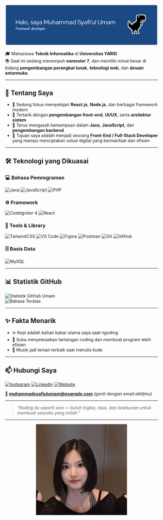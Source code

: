 <!-- Banner -->
![Header](./github-header-banner.png)

🎓 Mahasiswa **Teknik Informatika** di **Universitas YARSI**  
📚 Saat ini sedang menempuh **semester 7**, dan memiliki minat besar di bidang **pengembangan perangkat lunak**, **teknologi web**, dan **desain antarmuka**.

---

## 🧠 Tentang Saya
- 🔭 Sedang fokus mempelajari **React.js**, **Node.js**, dan berbagai framework modern  
- 💬 Tertarik dengan **pengembangan front-end**, **UI/UX**, serta **arsitektur sistem**  
- 🌱 Terus mengasah kemampuan dalam **Java**, **JavaScript**, dan **pengembangan backend**  
- 🎯 Tujuan saya adalah menjadi seorang **Front-End / Full-Stack Developer** yang mampu menciptakan solusi digital yang bermanfaat dan efisien  

---

## 🛠️ Teknologi yang Dikuasai

### 💻 Bahasa Pemrograman
![Java](https://img.shields.io/badge/Java-ED8B00?style=for-the-badge&logo=openjdk&logoColor=white)
![JavaScript](https://img.shields.io/badge/JavaScript-F7DF1E?style=for-the-badge&logo=javascript&logoColor=black)
![PHP](https://img.shields.io/badge/PHP-777BB4?style=for-the-badge&logo=php&logoColor=white)

### ⚙️ Framework
![CodeIgniter 4](https://img.shields.io/badge/CodeIgniter%204-EF4223?style=for-the-badge&logo=codeigniter&logoColor=white)
![React](https://img.shields.io/badge/React-61DAFB?style=for-the-badge&logo=react&logoColor=black)

### 🎨 Tools & Library
![TailwindCSS](https://img.shields.io/badge/TailwindCSS-38B2AC?style=for-the-badge&logo=tailwind-css&logoColor=white)
![VS Code](https://img.shields.io/badge/VS%20Code-0078D7?style=for-the-badge&logo=visual-studio-code&logoColor=white)
![Figma](https://img.shields.io/badge/Figma-F24E1E?style=for-the-badge&logo=figma&logoColor=white)
![Postman](https://img.shields.io/badge/Postman-FF6C37?style=for-the-badge&logo=postman&logoColor=white)
![Git](https://img.shields.io/badge/Git-F05032?style=for-the-badge&logo=git&logoColor=white)
![GitHub](https://img.shields.io/badge/GitHub-181717?style=for-the-badge&logo=github&logoColor=white)

### 🗄️ Basis Data
![MySQL](https://img.shields.io/badge/MySQL-005C84?style=for-the-badge&logo=mysql&logoColor=white)

---

## 📊 Statistik GitHub
![Statistik GitHub Umam](https://github-readme-stats.vercel.app/api?username=Umam07&show_icons=true&theme=radical)  
![Bahasa Teratas](https://github-readme-stats.vercel.app/api/top-langs/?username=Umam07&layout=compact&theme=radical)

---

## ✨ Fakta Menarik
- ☕ Kopi adalah bahan bakar utama saya saat ngoding  
- 🧩 Suka menyelesaikan tantangan coding dan membuat program lebih efisien  
- 🎵 Musik jadi teman terbaik saat menulis kode  

---

## 📫 Hubungi Saya

[![Instagram](https://img.shields.io/badge/Instagram-%23E4405F?style=for-the-badge&logo=instagram&logoColor=white)](https://www.instagram.com/umammskyy/)
[![LinkedIn](https://img.shields.io/badge/LinkedIn-%230077B5?style=for-the-badge&logo=linkedin&logoColor=white)](https://www.linkedin.com/in/muhammad-syafi-ul-umam-689b0b1ba/)
[![Website](https://img.shields.io/badge/Website-000000?style=for-the-badge&logo=netlify&logoColor=white)](https://portofolioumam.netlify.app/)

📧 **muhammadsyafiulumam@example.com** *(ganti dengan email aktifmu)*  

---

> *"Koding itu seperti seni — butuh logika, rasa, dan ketekunan untuk membuat sesuatu yang indah."*

---

<!-- GIF favorit -->
<p align="center">
  <img src="./jiwoo-jiwoo-h2h.gif" alt="Jiwoo H2H Hearts" width="300" />
</p>
